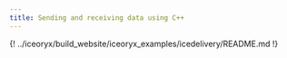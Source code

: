 ```yaml
---
title: Sending and receiving data using C++
---
```


{! ../iceoryx/build_website/iceoryx_examples/icedelivery/README.md !}
